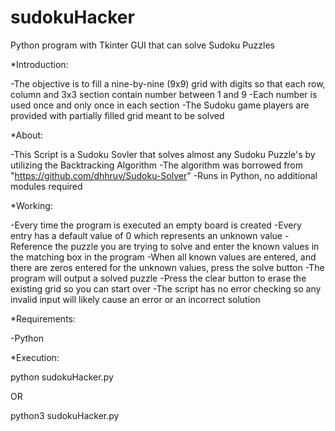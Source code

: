 # sudokuHacker
Python program with Tkinter GUI that can solve Sudoku Puzzles

*Introduction:

-The objective is to fill a nine-by-nine (9x9) grid with digits so that each row, column and 3x3 section contain number between 1 and 9
-Each number is used once and only once in each section 
-The Sudoku game players are provided with partially filled grid meant to be solved

*About:

-This Script is a Sudoku Sovler that solves almost any Sudoku Puzzle's by utilizing the Backtracking Algorithm
-The algorithm was borrowed from "https://github.com/dhhruv/Sudoku-Solver"
-Runs in Python, no additional modules required

*Working:

-Every time the program is executed an empty board is created
-Every entry has a default value of 0 which represents an unknown value
-Reference the puzzle you are trying to solve and enter the known values in the matching box in the program
-When all known values are entered, and there are zeros entered for the unknown values, press the solve button
-The program will output a solved puzzle
-Press the clear button to erase the existing grid so you can start over
-The script has no error checking so any invalid input will likely cause an error or an incorrect solution

*Requirements:

-Python

*Execution:

python sudokuHacker.py

OR

python3 sudokuHacker.py
